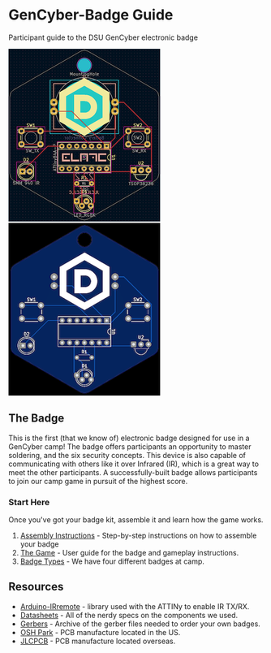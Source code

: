 # GenCyber-Badge Guide
Participant guide to the DSU GenCyber electronic badge

![PCB design of the badge](https://github.com/DSUmjham/GenCyber/blob/master/Badge/Images/pcb-design.png?raw=true)![PCB gerber image of the badge](https://github.com/DSUmjham/GenCyber/blob/master/Badge/Images/pcb-gerber.png?raw=true)

## The Badge
This is the first (that we know of) electronic badge designed for use in a GenCyber camp! The badge offers participants an opportunity to master soldering, and the six security concepts. This device is also capable of communicating with others like it over Infrared (IR), which is a great way to meet the other participants. A successfully-built badge allows participants to join our camp game in pursuit of the highest score. 

### Start Here
Once you've got your badge kit, assemble it and learn how the game works.
 1. [Assembly Instructions](https://github.com/DSUmjham/GenCyber/blob/master/Badge/Articles/Assembly.md) - Step-by-step instructions on how to assemble your badge
 2. [The Game](https://github.com/DSUmjham/GenCyber/blob/master/Badge/Articles/Game.md) - User guide for the badge and gameplay instructions.
 3. [Badge Types]() - We have four different badges at camp.

## Resources
* [Arduino-IRremote](https://github.com/Arduino-IRremote/Arduino-IRremote) - library used with the ATTINy to enable IR TX/RX.
* [Datasheets](https://github.com/DSUmjham/GenCyber/tree/master/Badge/Datasheets) - All of the nerdy specs on the components we used.
*  [Gerbers](https://github.com/DSUmjham/GenCyber/raw/master/Badge/Gerbers/gencyber-badge-22_2-gerbers.zip) - Archive of the gerber files needed to order your own badges.
* [OSH Park](https://oshpark.com) -  PCB manufacture located in the US.
* [JLCPCB](https://jlcpcb.com) - PCB manufacture located overseas.